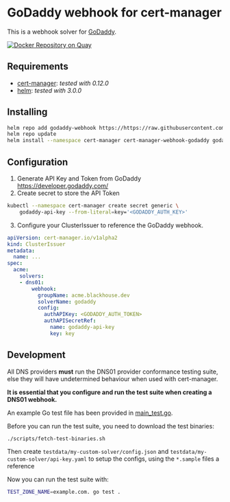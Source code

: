 # GoDaddy webhook for cert-manager

This is a webhook solver for [GoDaddy](https://godaddy.com).

[![Docker Repository on Quay](https://quay.io/repository/neogeneva/cert-manager-webhook-godaddy/status "Docker Repository on Quay")](https://quay.io/repository/neogeneva/cert-manager-webhook-godaddy)

## Requirements

* [cert-manager](https://github.com/jetstack/cert-manager): *tested with 0.12.0*
* [helm](https://helm.sh/): *tested with 3.0.0* 

## Installing

```bash
helm repo add godaddy-webhook https://https://raw.githubusercontent.com/neoGeneva/cert-manager-webhook-godaddy/master/deploy/repo
helm repo update
helm install --namespace cert-manager cert-manager-webhook-godaddy godaddy-webhook/cert-manager-webhook-godaddy
```

## Configuration

1. Generate API Key and Token from GoDaddy https://developer.godaddy.com/
2. Create secret to store the API Token
```bash
kubectl --namespace cert-manager create secret generic \
    godaddy-api-key --from-literal=key='<GODADDY_AUTH_KEY>'
```

3. Configure your ClusterIssuer to reference the GoDaddy webhook.
```yaml
apiVersion: cert-manager.io/v1alpha2
kind: ClusterIssuer
metadata:
  name: ...
spec:
  acme:
    solvers:
    - dns01:
        webhook:
          groupName: acme.blackhouse.dev
          solverName: godaddy
          config:    
            authAPIKey: <GODADDY_AUTH_TOKEN>
            authAPISecretRef:
              name: godaddy-api-key
              key: key
```

## Development

All DNS providers **must** run the DNS01 provider conformance testing suite,
else they will have undetermined behaviour when used with cert-manager.

**It is essential that you configure and run the test suite when creating a
DNS01 webhook.**

An example Go test file has been provided in [main_test.go]().

Before you can run the test suite, you need to download the test binaries:

```bash
./scripts/fetch-test-binaries.sh
```

Then create `testdata/my-custom-solver/config.json` and `testdata/my-custom-solver/api-key.yaml`
to setup the configs, using the `*.sample` files a reference

Now you can run the test suite with:

```bash
TEST_ZONE_NAME=example.com. go test .
```